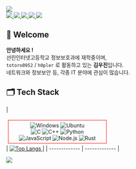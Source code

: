 
<!--
# d0razi's Archive <a href="https://d0razi.notion.site/d0razi-s-Notion-b142c35828bd463088e6f7a33eba3db8" target='_blank'><img src="https://img.shields.io/badge/BLOG-FFFFFF?style=flat-square&logo=Notion&logoColor=000000"/></a>

**d0razi/d0razi** is a ✨ _special_ ✨ repository because its `README.md` (this file) appears on your GitHub profile.

Here are some ideas to get you started:

- 🔭 I’m currently working on ...
- 🌱 I’m currently learning ...
- 👯 I’m looking to collaborate on ...
- 🤔 I’m looking for help with ...
- 💬 Ask me about ...
- 📫 How to reach me: ...
- 😄 Pronouns: ...
- ⚡ Fun fact: ...
![d0razi's GitHub stats](https://github-readme-stats.vercel.app/api?username=d0razi&show_icons=true&theme=dark)
---
-->


<img src="https://capsule-render.vercel.app/api?type=waving&color=0:4D55FF,49:E6B0FF,100:FFB8FF&height=250&section=header&text=👻Woojin%20Kim👻&fontSize=80&fontColor=FFF4FF&fontAlignY=40&animation=twinkling&desc=h0pler&descAlign=72"/>

<div>
    <a href="https://github.com/h0pler">    
    <img src="https://img.shields.io/badge/Github-5F5F5F?style=flat-square&logo=Github&logoColor=white"/>
    </a>
    <a href="https://h0pler.tistory.com">
        <img src="https://img.shields.io/badge/Tistory-EB531F?style=flat-square&logo=Tistory&logoColor=white"/>
    </a>
    <a href="https://www.instagram.com/dword_ptr_ds">
        <img src="https://img.shields.io/badge/Instagram-E4405F?style=flat-square&logo=Instagram&logoColor=white"/>
    </a>
    <a href="https://t.me/kwj0952">
        <img src="https://img.shields.io/badge/Telegram-26A5E4?style=flat-square&logo=Telegram&logoColor=white"/>
    </a>
    <a href="mailto:kimwoojinside2+github@gmail.com">
        <img src="https://img.shields.io/badge/Gmail-EA4335?style=flat-square&logo=Gmail&logoColor=white"/>
    </a>
</div>

## 👋 Welcome
**안녕하세요 !** <br>
선린인터넷고등학교 정보보호과에 재학중이며, <br>
`totoro0952` / `h0pler` 로 활동하고 있는 **김우진**입니다. <br>
네트워크와 정보보안 등, 각종 IT 분야에 관심이 많습니다. <br>

## 🗂️ Tech Stack


|     <div align="center" style="display: flex;">
    <div style="display: inline; width: 50%; height: fit-content; margin: 5px; padding: 5px; border: 1px solid red">        <img src="https://img.shields.io/badge/Windows-0078D6?style=for-the-badge&logo=windows&logoColor=white"  alt="Windows">        <img src="https://img.shields.io/badge/Ubuntu-E95420?style=for-the-badge&logo=ubuntu&logoColor=white" alt="Ubuntu">    <br>        <img src="https://img.shields.io/badge/C-00599C?style=for-the-badge&logo=c&logoColor=white"  alt="C">        <img src="https://img.shields.io/badge/C%2B%2B-00599C?style=for-the-badge&logo=c%2B%2B&logoColor=white"  alt="C++">        <img src="https://img.shields.io/badge/Python-3776AB?style=for-the-badge&logo=python&logoColor=white" alt="Python">    <br>        <img src="https://img.shields.io/badge/JavaScript-F7DF1E?style=for-the-badge&logo=JavaScript&logoColor=white" alt="JavaScript">        <img src="https://img.shields.io/badge/Node.js-43853D?style=for-the-badge&logo=node.js&logoColor=white" alt="Node.js">        <img src="https://img.shields.io/badge/Rust-000000?style=for-the-badge&logo=rust&logoColor=white" alt="Rust">    </div>    </div>   | <a href="https://github.com/anuraghazra/github-readme-stats"> <img src="https://github-readme-stats.vercel.app/api/top-langs/?username=h0pler" alt="Top Langs"> </a> |
| ------------- | ------------- |



<img src="https://capsule-render.vercel.app/api?type=waving&color=0:4D55FF,49:E6B0FF,100:FFB8FF&eight=100&section=footer&desc=😁&descAlign=2&descAlignY=86&animation=blinking"/>
